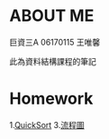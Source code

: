 # ABOUT ME
巨資三A 06170115 王唯馨

此為資料結構課程的筆記

# Homework

1.[QuickSort](https://github.com/wangweihsin/learning-note/blob/master/week5/%E4%BD%9C%E6%A5%AD%20QuickSort.ipynb)
3.[流程圖](https://github.com/wangweihsin/learning-note/blob/master/week5/%E6%B5%81%E7%A8%8B%E5%9C%96.png)
